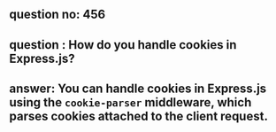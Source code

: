 
      
## question no: 456

## question : How do you handle cookies in Express.js?

## answer: You can handle cookies in Express.js using the `cookie-parser` middleware, which parses cookies attached to the client request.
      